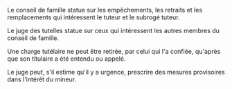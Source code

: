   
 Le conseil de famille statue sur les empêchements, les retraits et les remplacements qui intéressent le tuteur et le subrogé tuteur.  

  
 Le juge des tutelles statue sur ceux qui intéressent les autres membres du conseil de famille.  

  
 Une charge tutélaire ne peut être retirée, par celui qui l'a confiée, qu'après que son titulaire a été entendu ou appelé.  

  
 Le juge peut, s'il estime qu'il y a urgence, prescrire des mesures provisoires dans l'intérêt du mineur.  
